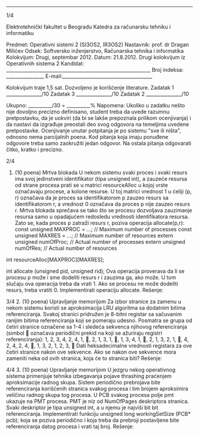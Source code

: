 --------------------------------------------------------------------------------


1/4 
 
Elektrotehnički fakultet u Beogradu 
Katedra za računarsku tehniku i informatiku 
 
Predmet: Operativni sistemi 2 (SI3OS2, IR3OS2) 
Nastavnik: prof. dr Dragan Milićev 
Odsek: Softversko inženjerstvo, Računarska tehnika i informatika 
Kolokvijum: Drugi, septembar 2012. 
Datum: 21.8.2012. 
Drugi kolokvijum iz Operativnih sistema 2 
Kandidat: _____________________________________________________________ 
Broj indeksa: ________________  E-mail:______________________________________ 
 
Kolokvijum traje 1,5 sat. Dozvoljeno je korišćenje literature. 
Zadatak 1 _______________/10   Zadatak 3 _______________/10 
Zadatak 2 _______________/10    
 
Ukupno: __________/30 = __________% 
Napomena: Ukoliko  u  zadatku  nešto  nije  dovoljno  precizno  definisano,  student  treba  da 
uvede razumnu pretpostavku, da je uokviri (da bi se lakše prepoznala prilikom ocenjivanja) i 
da  nastavi  da  izgrađuje  preostali  deo  svog  odgovora  na  temeljima  uvedene  pretpostavke. 
Ocenjivanje unutar potpitanja je po sistemu "sve ili ništa", odnosno nema parcijalnih poena. 
Kod pitanja koja imaju ponuđene odgovore treba samo zaokružiti jedan  odgovor.  Na  ostala 
pitanja odgovarati čitko, kratko i precizno. 
 

2/4 
1. (10 poena) Mrtva blokada 
U   nekom   sistemu   svaki proces   i   svaki resurs ima   svoj   jedinstveni   identifikator  (tipa 
unsigned int), a zauzeće resursa od strane procesa prati se u matrici resourceAlloc u kojoj 
vrste označavaju procese, a kolone resurse. U toj matrici vrednost 1 u ćeliji (p, r) označava da 
je  proces  sa  identifikatorom p zauzeo  resurs  sa  identifikatorom r,  a  vrednost 0  označava  da 
proces p nije zauzeo  resurs r. Mrtva  blokada  sprečava  se  tako  što  se  procesu  dozvoljava 
zauzimanje  resursa  samo  u  opadajućem redosledu vrednosti identifikatora  resursa.  Zato  se, 
kada proces p zatraži resurs r, poziva operacija allocate(p,r): 
const unsigned MAXPROC = ...; // Maximum number of processes 
const unsigned MAXRES = ...;  // Maximum number of resources 
extern unsigned numOfProc;    // Actual number of processes 
extern unsigned numOfRes;     // Actual number of resources 
 
int resourceAlloc[MAXPROC][MAXRES]; 
 
int allocate (unsigned pid, unsigned rid); 
Ova  operacija proverava  da  li  se  procesu p može i  sme dodeliti  resurs r i  zauzima  ga,  ako 
može. U tom slučaju ova operacija treba da vrati 1. Ako se procesu ne može dodeliti resurs, 
treba vratiti 0. Implementirati operaciju allocate. 
Rešenje: 

3/4 
2. (10 poena) Upravljanje memorijom 
Za  izbor  stranice  za zamenu  u  nekom  sistemu  koristi  se aproksimacija  LRU  algoritma sa 
dodatnim  bitima  referenciranja.  Svakoj  stranici  pridružen  je  8-bitni  registar  sa  sačuvanim 
ranijim  bitima  referenciranja  koji  se  pomeraju  udesno.  Posmatra  se  grupa  od  četiri  stranice 
označene  sa  1-4  i  sledeća  sekvenca  njihovog  referenciranja  (simbol  označava  periodični 
prekid na koji se ažuriraju registri referenciranja): 
1, 2, 3, 4, 2, 4, 1, , 2, 1, 3, 1, , 1, 3, 4, 1, , 2, 1, 3, 2, 1, , 4, 2, 4, 2, 4, , 1, 3, 2, 1, 2, 3,  
Dati heksadecimalne vrednosti registara za ove četiri stranice nakon ove sekvence. 
Ako se nakon ove sekvence mora zameniti neka od ovih stranica, koja će to stranica biti? 
Rešenje: 
 

4/4 
3. (10 poena) Upravljanje memorijom 
U   jezgru   nekog   operativnog   sistema   primenjuje tehnika   izbegavanja   pojave thrashing 
praćenjem  aproksimacije  radnog  skupa. Sistem  periodično prebrojava bite  referenciranja 
korišćenih  stranica svakog  procesa i  tim  brojem  aproksimira veličinu  radnog  skupa tog 
procesa. U PCB  svakog  procesa polje pmt ukazuje na  PMT  procesa.  PMT  je  niz  od 
NumOfPages deskriptora stranica. Svaki deskriptor je tipa unsigned int, a u njemu je najviši 
bit bit referenciranja. 
Implementirati funkciju 
unsigned long workingSetSize (PCB* pcb); 
koja se poziva periodično i koja treba da prebroji postavljene bite referenciranja datog procesa 
i vrati taj broj. 
Rešenje: 
 